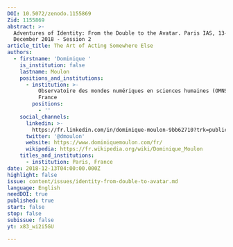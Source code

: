 ```yaml
---
DOI: 10.5072/zenodo.1155869
Zid: 1155869
abstract: >-
  Adventures of Identity: From the Double to the Avatar. Paris IAS, 13-14
  December 2018 - Session 2
article_title: The Art of Acting Somewhere Else
authors:
  - firstname: 'Dominique '
    is_institution: false
    lastname: Moulon
    positions_and_institutions:
      - institution: >-
          Observatoire des mondes numériques en sciences humaines (OMNSH),
          France
        positions:
          - ''
    social_channels:
      linkedin: >-
        https://fr.linkedin.com/in/dominique-moulon-9bb62710?trk=public_post_share-update_actor-image
      twitter: '@dmoulon'
      website: https://www.dominiquemoulon.com/fr/
      wikipedia: https://fr.wikipedia.org/wiki/Dominique_Moulon
    titles_and_institutions:
      - institution: Paris, France
date: 2018-12-13T04:00:00.000Z
highlight: false
issue: content/issues/identity-from-double-to-avatar.md
language: English
needDOI: true
published: true
start: false
stop: false
subissue: false
yt: x83_wi2i5GU

---
```


<Youtube yt="x83_wi2i5GU" caption="The Art of Acting Somewhere Else"></Youtube>